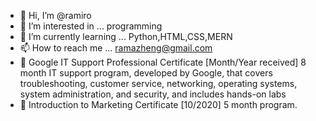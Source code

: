 - 👋 Hi, I’m @ramiro
- 👀 I’m interested in ... programming 
- 🌱 I’m currently learning ... Python,HTML,CSS,MERN
- 📫 How to reach me ... ramazheng@gmail.com
- 🌟 Google IT Support Professional Certificate [Month/Year received]
8 month IT support program, developed by Google, that covers troubleshooting, customer service,
networking, operating systems, system administration, and security, and includes hands-on labs
- 🌱 Introduction to Marketing Certificate [10/2020] 5 month program.
